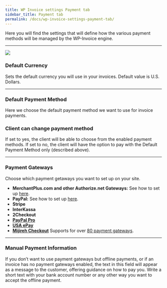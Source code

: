```yaml
---
title: WP Invoice settings Payment tab
sidebar_title: Payment tab
permalink: /docs/wp-invoice-settings-payment-tab/
---
```


Here you will find the settings that will define how the various payment methods will be managed by the WP-Invoice engine.

* * *

![](//storage.googleapis.com/media.usabilitydynamics.com/2011/12/a72e0348-invoice-settings.png)

### Default Currency

Sets the default currency you will use in your invoices. Default value is U.S. Dollars.

* * *

### Default Payment Method

Here we choose the default payment method we want to use for invoice payments. 

### Client can change payment method

If set to yes, the client will be able to choose from the enabled payment methods. If set to no, the client will have the option to pay with the Default Payment Method only (described above).

* * *

### Payment Gateways

Choose which payment getaways you want to set up on your site.

*   **MerchantPlus.com and other Authorize.net Gateways:** See how to set up [here](https://wp-invoice.github.io/docs/merchantplus-and-other-authorize-gateways-in-wp-invoice-plugin/).
*   **PayPal:** See how to set up [here](https://wp-invoice.github.io/docs/paypal-payment-settings-in-wp-invoice-plugin/).
*   **Stripe**
*   **InterKassa**
*   **2Checkout**
*   **[PayPal Pro](https://wp-invoice.github.io/addons/paypal-pro/)**
*   **[USA ePay](https://wp-invoice.github.io/addons/usa-epay/)**
*   **[Mijireh Checkout](https://wp-invoice.github.io/addons/mijireh-checkout/)** Supports for over [80 payment gateways](http://www.mijireh.com/docs/payment-gateways/).

* * *

### Manual Payment Information

If you don’t want to use payment gateways but offline payments, or if an invoice has no payment gateways enabled, the text in this field will appear as a message to the customer, offering guidance on how to pay you. Write a short text with your bank account number or any other way you want to accept the offline payment.